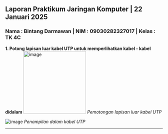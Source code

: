 


## Laporan Praktikum Jaringan Komputer | 22 Januari 2025
### Nama : Bintang Darmawan | NIM : 09030282327017 | Kelas : TK 4C


**1. Potong lapisan luar kabel UTP untuk memperlihatkan kabel - kabel didalam**
<img src="https://github.com/user-attachments/assets/3b7cc954-0e85-4a06-afc6-652381382f8c" alt="image" width="200" height="200">
_Pemotongan lapisan luar kabel UTP_

![image](https://github.com/user-attachments/assets/60e53746-aab5-43fc-8f54-eb60b4cceb35)
_Penampilan dalam kabel UTP_

****

